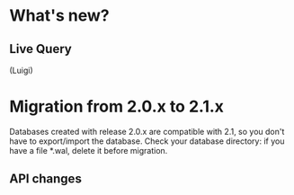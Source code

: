 # What's new?
## Live Query
(Luigi)


# Migration from 2.0.x to 2.1.x

Databases created with release 2.0.x are compatible with 2.1, so you don't have to export/import the database. Check your database directory: if you have a file *.wal, delete it before migration.

## API changes

